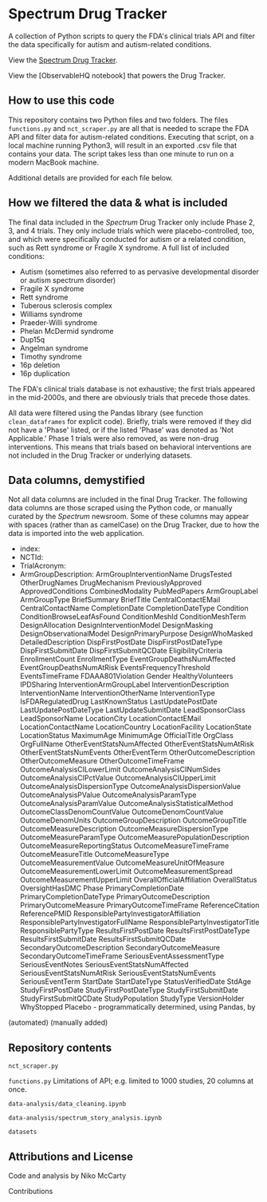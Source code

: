 # Spectrum Drug Tracker
A collection of Python scripts to query the FDA's clinical trials API and filter the data specifically for autism and autism-related conditions.

View the [Spectrum Drug Tracker]().

View the [ObservableHQ notebook] that powers the Drug Tracker. 

## How to use this code

This repository contains two Python files and two folders. The files `functions.py` and `nct_scraper.py` are all that is needed to scrape the FDA API and filter data for autism-related conditions. Executing that script, on a local machine running Python3, will result in an exported .csv file that contains your data. The script takes less than one minute to run on a modern MacBook machine.

Additional details are provided for each file below.

## How we filtered the data & what is included

The final data included in the _Spectrum_ Drug Tracker only include Phase 2, 3, and 4 trials. They only include trials which were placebo-controlled, too, and which were specifically conducted for autism or a related condition, such as Rett syndrome or Fragile X syndrome. A full list of included conditions:

- Autism (sometimes also referred to as pervasive developmental disorder or autism spectrum disorder) 
- Fragile X syndrome 
- Rett syndrome
- Tuberous sclerosis complex
- Williams syndrome 
- Praeder-Willi syndrome
- Phelan McDermid syndrome
- Dup15q
- Angelman syndrome
- Timothy syndrome
- 16p deletion
- 16p duplication

The FDA's clinical trials database is not exhaustive; the first trials appeared in the mid-2000s, and there are obviously trials that precede those dates. 

All data were filtered using the Pandas library (see function `clean_dataframes` for explicit code). Briefly, trials were removed if they did not have a 'Phase' listed, or if the listed 'Phase' was denoted as 'Not Applicable.' Phase 1 trials were also removed, as were non-drug interventions. This means that trials based on behavioral interventions are not included in the Drug Tracker or underlying datasets.

## Data columns, demystified

Not all data columns are included in the final Drug Tracker. The following data columns are those scraped using the Python code, or manually curated by the _Spectrum_ newsroom. Some of these columns may appear with spaces (rather than as camelCase) on the Drug Tracker, due to how the data is imported into the web application.

- index: 
- NCTId: 
- TrialAcronym: 
- ArmGroupDescription: 
ArmGroupInterventionName
DrugsTested
OtherDrugNames
DrugMechanism
PreviouslyApproved
ApprovedConditions
CombinedModality
PubMedPapers
ArmGroupLabel
ArmGroupType
BriefSummary
BriefTitle
CentralContactEMail
CentralContactName
CompletionDate
CompletionDateType
Condition
ConditionBrowseLeafAsFound
ConditionMeshId
ConditionMeshTerm
DesignAllocation
DesignInterventionModel
DesignMasking
DesignObservationalModel
DesignPrimaryPurpose
DesignWhoMasked
DetailedDescription
DispFirstPostDate
DispFirstPostDateType
DispFirstSubmitDate
DispFirstSubmitQCDate
EligibilityCriteria
EnrollmentCount
EnrollmentType
EventGroupDeathsNumAffected
EventGroupDeathsNumAtRisk
EventsFrequencyThreshold
EventsTimeFrame
FDAAA801Violation
Gender
HealthyVolunteers
IPDSharing
InterventionArmGroupLabel
InterventionDescription
InterventionName
InterventionOtherName
InterventionType
IsFDARegulatedDrug
LastKnownStatus
LastUpdatePostDate
LastUpdatePostDateType
LastUpdateSubmitDate
LeadSponsorClass
LeadSponsorName
LocationCity
LocationContactEMail
LocationContactName
LocationCountry
LocationFacility
LocationState
LocationStatus
MaximumAge
MinimumAge
OfficialTitle
OrgClass
OrgFullName
OtherEventStatsNumAffected
OtherEventStatsNumAtRisk
OtherEventStatsNumEvents
OtherEventTerm
OtherOutcomeDescription
OtherOutcomeMeasure
OtherOutcomeTimeFrame
OutcomeAnalysisCILowerLimit
OutcomeAnalysisCINumSides
OutcomeAnalysisCIPctValue
OutcomeAnalysisCIUpperLimit
OutcomeAnalysisDispersionType
OutcomeAnalysisDispersionValue
OutcomeAnalysisPValue
OutcomeAnalysisParamType
OutcomeAnalysisParamValue
OutcomeAnalysisStatisticalMethod
OutcomeClassDenomCountValue
OutcomeDenomCountValue
OutcomeDenomUnits
OutcomeGroupDescription
OutcomeGroupTitle
OutcomeMeasureDescription
OutcomeMeasureDispersionType
OutcomeMeasureParamType
OutcomeMeasurePopulationDescription
OutcomeMeasureReportingStatus
OutcomeMeasureTimeFrame
OutcomeMeasureTitle
OutcomeMeasureType
OutcomeMeasurementValue
OutcomeMeasureUnitOfMeasure
OutcomeMeasurementLowerLimit
OutcomeMeasurementSpread
OutcomeMeasurementUpperLimit
OverallOfficialAffiliation
OverallStatus
OversightHasDMC
Phase
PrimaryCompletionDate
PrimaryCompletionDateType
PrimaryOutcomeDescription
PrimaryOutcomeMeasure
PrimaryOutcomeTimeFrame
ReferenceCitation
ReferencePMID
ResponsiblePartyInvestigatorAffiliation
ResponsiblePartyInvestigatorFullName
ResponsiblePartyInvestigatorTitle
ResponsiblePartyType
ResultsFirstPostDate
ResultsFirstPostDateType
ResultsFirstSubmitDate
ResultsFirstSubmitQCDate
SecondaryOutcomeDescription
SecondaryOutcomeMeasure
SecondaryOutcomeTimeFrame
SeriousEventAssessmentType
SeriousEventNotes
SeriousEventStatsNumAffected
SeriousEventStatsNumAtRisk
SeriousEventStatsNumEvents
SeriousEventTerm
StartDate
StartDateType
StatusVerifiedDate
StdAge
StudyFirstPostDate
StudyFirstPostDateType
StudyFirstSubmitDate
StudyFirstSubmitQCDate
StudyPopulation
StudyType
VersionHolder
WhyStopped
Placebo - programmatically determined, using Pandas, by 

 (automated)
 (manually added)

## Repository contents
`nct_scraper.py`

`functions.py`
Limitations of API; e.g. limited to 1000 studies, 20 columns at once.

`data-analysis/data_cleaning.ipynb`

`data-analysis/spectrum_story_analysis.ipynb`

`datasets`

## Attributions and License
Code and analysis by Niko McCarty

Contributions
